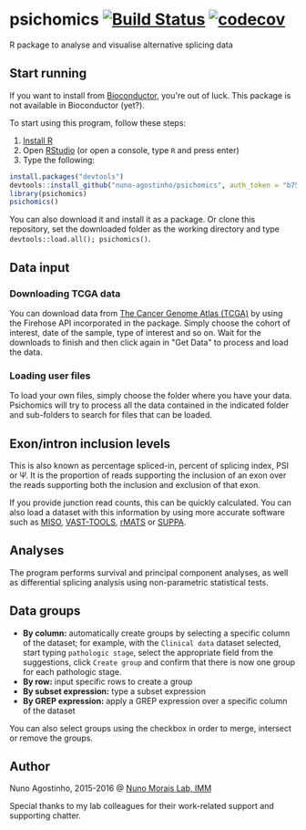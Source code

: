 # psichomics [![Build Status](https://travis-ci.com/nuno-agostinho/psichomics.svg?token=WnQvrH4wCa4UkqjJquSq&branch=master)](https://travis-ci.com/nuno-agostinho/psichomics) [![codecov](https://codecov.io/gh/nuno-agostinho/psichomics/branch/master/graph/badge.svg?token=huZOun5jSD)](https://codecov.io/gh/nuno-agostinho/psichomics)
R package to analyse and visualise alternative splicing data

## Start running
If you want to install from [Bioconductor](https://www.bioconductor.org), you're
out of luck. This package is not available in Bioconductor (yet?).

To start using this program, follow these steps:

1. [Install R](https://www.r-project.org/)
2. Open [RStudio](https://www.rstudio.com/products/rstudio) (or open a console, 
type `R` and press enter)
3. Type the following:
```r
install.packages("devtools")
devtools::install_github("nuno-agostinho/psichomics", auth_token = "b752621b2059cd64ac21d5f7e8418821feb81b81")
library(psichomics)
psichomics()
```

You can also download it and install it as a package. Or clone this repository, 
set the downloaded folder as the working directory and type
`devtools::load.all(); psichomics()`.

## Data input
### Downloading TCGA data
You can download data from
[The Cancer Genome Atlas (TCGA)](https://tcga-data.nci.nih.gov) by using the
Firehose API incorporated in the package. Simply choose the cohort of interest, 
date of the sample, type of interest and so on. Wait for the downloads to finish
and then click again in "Get Data" to process and load the data.

### Loading user files
To load your own files, simply choose the folder where you have your data. 
Psichomics will try to process all the data contained in the indicated folder 
and sub-folders to search for files that can be loaded.

## Exon/intron inclusion levels
This is also known as percentage spliced-in, percent of splicing index, PSI or
Ψ. It is the proportion of reads supporting the inclusion of an exon over the
reads supporting both the inclusion and exclusion of that exon.

If you provide junction read counts, this can be quickly calculated. You can 
also load a dataset with this information by using more accurate software such 
as [MISO](http://genes.mit.edu/burgelab/miso),
[VAST-TOOLS](https://github.com/vastgroup/vast-tools), 
[rMATS](http://rnaseq-mats.sourceforge.net) or 
[SUPPA](https://bitbucket.org/regulatorygenomicsupf/suppa).

## Analyses
The program performs survival and principal component analyses, as well as
differential splicing analysis using non-parametric statistical tests.

## Data groups
- **By column:** automatically create groups by selecting a specific column of 
the dataset; for example, with the `Clinical data` dataset selected, start 
typing `pathologic stage`, select the appropriate field from the suggestions, 
click `Create group` and confirm that there is now one group for each pathologic 
stage.
- **By row:** input specific rows to create a group
- **By subset expression:** type a subset expression
- **By GREP expression:** apply a GREP expression over a specific column of the 
dataset

You can also select groups using the checkbox in order to merge, intersect or 
remove the groups.

## Author
Nuno Agostinho, 2015-2016 @ <a href="http://imm.medicina.ulisboa.pt/group/compbio/" target="_blank">Nuno Morais Lab, IMM</a>

Special thanks to my lab colleagues for their work-related support and 
supporting chatter.
